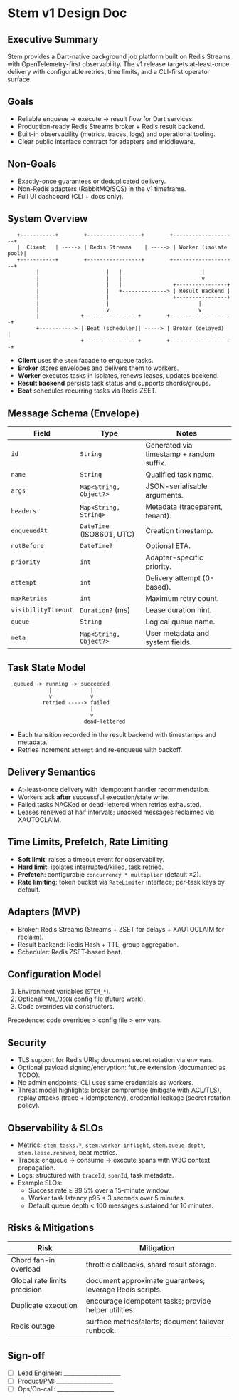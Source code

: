 # Stem v1 Design Doc

## Executive Summary
Stem provides a Dart-native background job platform built on Redis Streams with
OpenTelemetry-first observability. The v1 release targets at-least-once delivery
with configurable retries, time limits, and a CLI-first operator surface.

## Goals
- Reliable enqueue → execute → result flow for Dart services.
- Production-ready Redis Streams broker + Redis result backend.
- Built-in observability (metrics, traces, logs) and operational tooling.
- Clear public interface contract for adapters and middleware.

## Non-Goals
- Exactly-once guarantees or deduplicated delivery.
- Non-Redis adapters (RabbitMQ/SQS) in the v1 timeframe.
- Full UI dashboard (CLI + docs only).

## System Overview
```
   +-----------+        +-----------------+        +--------------------+
   |  Client   | -----> | Redis Streams    | -----> | Worker (isolate pool)|
   +-----------+        +-----------------+        +--------------------+
         |                     |   |                         |
         |                     |   |                         v
         |                     |   |                +----------------+
         |                     |   +--------------> | Result Backend |
         |                     |                    +----------------+
         |                     |                            |
         |                     v                            v
         |             +-----------------+        +--------------------+
         +-----------> | Beat (scheduler)| -----> | Broker (delayed)   |
                       +-----------------+        +--------------------+
```

- **Client** uses the `Stem` facade to enqueue tasks.
- **Broker** stores envelopes and delivers them to workers.
- **Worker** executes tasks in isolates, renews leases, updates backend.
- **Result backend** persists task status and supports chords/groups.
- **Beat** schedules recurring tasks via Redis ZSET.

## Message Schema (Envelope)
| Field | Type | Notes |
| --- | --- | --- |
| `id` | `String` | Generated via timestamp + random suffix. |
| `name` | `String` | Qualified task name. |
| `args` | `Map<String, Object?>` | JSON-serialisable arguments. |
| `headers` | `Map<String, String>` | Metadata (traceparent, tenant). |
| `enqueuedAt` | `DateTime` (ISO8601, UTC) | Creation timestamp. |
| `notBefore` | `DateTime?` | Optional ETA. |
| `priority` | `int` | Adapter-specific priority. |
| `attempt` | `int` | Delivery attempt (0-based). |
| `maxRetries` | `int` | Maximum retry count. |
| `visibilityTimeout` | `Duration?` (ms) | Lease duration hint. |
| `queue` | `String` | Logical queue name. |
| `meta` | `Map<String, Object?>` | User metadata and system fields. |

## Task State Model
```
  queued -> running -> succeeded
             |            |
             v            v
           retried -----> failed
                          |
                          v
                        dead-lettered
```
- Each transition recorded in the result backend with timestamps and metadata.
- Retries increment `attempt` and re-enqueue with backoff.

## Delivery Semantics
- At-least-once delivery with idempotent handler recommendation.
- Workers ack **after** successful execution/state write.
- Failed tasks NACKed or dead-lettered when retries exhausted.
- Leases renewed at half intervals; unacked messages reclaimed via XAUTOCLAIM.

## Time Limits, Prefetch, Rate Limiting
- **Soft limit**: raises a timeout event for observability.
- **Hard limit**: isolates interrupted/killed, task retried.
- **Prefetch**: configurable `concurrency * multiplier` (default ×2).
- **Rate limiting**: token bucket via `RateLimiter` interface; per-task keys by default.

## Adapters (MVP)
- Broker: Redis Streams (Streams + ZSET for delays + XAUTOCLAIM for reclaim).
- Result backend: Redis Hash + TTL, group aggregation.
- Scheduler: Redis ZSET-based beat.

## Configuration Model
1. Environment variables (`STEM_*`).
2. Optional `YAML`/`JSON` config file (future work).
3. Code overrides via constructors.

Precedence: code overrides > config file > env vars.

## Security
- TLS support for Redis URIs; document secret rotation via env vars.
- Optional payload signing/encryption: future extension (documented as TODO).
- No admin endpoints; CLI uses same credentials as workers.
- Threat model highlights: broker compromise (mitigate with ACL/TLS), replay attacks (trace + idempotency), credential leakage (secret rotation policy).

## Observability & SLOs
- Metrics: `stem.tasks.*`, `stem.worker.inflight`, `stem.queue.depth`, `stem.lease.renewed`, beat metrics.
- Traces: enqueue → consume → execute spans with W3C context propagation.
- Logs: structured with `traceId`, `spanId`, task metadata.
- Example SLOs:
  - Success rate ≥ 99.5% over a 15-minute window.
  - Worker task latency p95 < 3 seconds over 5 minutes.
  - Default queue depth < 100 messages sustained for 10 minutes.

## Risks & Mitigations
| Risk | Mitigation |
| --- | --- |
| Chord fan-in overload | throttle callbacks, shard result storage. |
| Global rate limits precision | document approximate guarantees; leverage Redis scripts. |
| Duplicate execution | encourage idempotent tasks; provide helper utilities. |
| Redis outage | surface metrics/alerts; document failover runbook. |

## Sign-off
- [ ] Lead Engineer: ____________________
- [ ] Product/PM: ____________________
- [ ] Ops/On-call: ____________________
